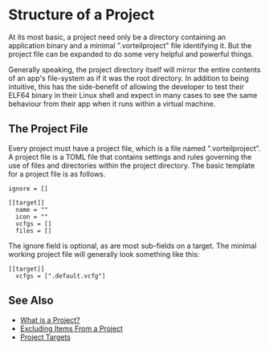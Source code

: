 # Structure of a Project 

At its most basic, a project need only be a directory containing an application
binary and a minimal ".vorteilproject" file identifying it. But the project file
can be expanded to do some very helpful and powerful things. 

Generally speaking, the project directory itself will mirror the entire contents
of an app's file-system as if it was the root directory. In addition to being 
intuitive, this has the side-benefit of allowing the developer to test their 
ELF64 binary in their Linux shell and expect in many cases to see the same 
behaviour from their app when it runs within a virtual machine.

## The Project File 

Every project must have a project file, which is a file named ".vorteilproject".
A project file is a TOML file that contains settings and rules governing the use
of files and directories within the project directory. The basic template for a 
project file is as follows.

```
ignore = []

[[target]]
  name = ""
  icon = ""
  vcfgs = []
  files = []
```

The ignore field is optional, as are most sub-fields on a target. The minimal 
working project file will generally look something like this:

```
[[target]]
  vcfgs = [".default.vcfg"]
```

## See Also

* [What is a Project?](../introduction)
* [Excluding Items From a Project](../ignore)
* [Project Targets](../targets)